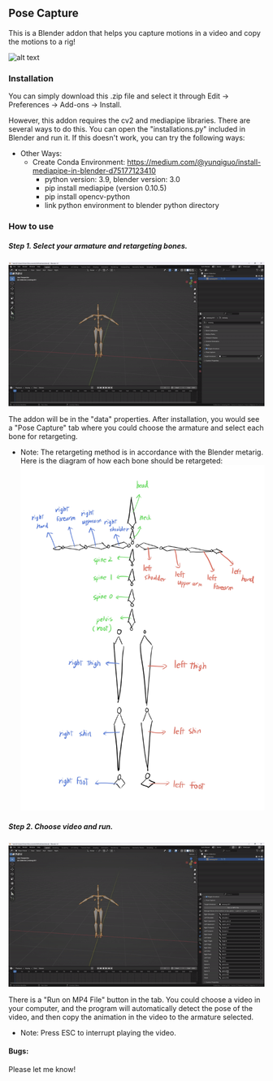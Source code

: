 ## Pose Capture

This is a Blender addon that helps you capture motions in a video and copy the motions to a rig!

![alt text](images/akali_demo.gif)

### Installation

You can simply download this .zip file and select it through Edit -> Preferences -> Add-ons -> Install.

However, this addon requires the cv2 and mediapipe libraries. There are several ways to do this. You can open the "installations.py" included in Blender and run it. If this doesn't work, you can try the following ways:

* Other Ways: 
    - Create Conda Environment: https://medium.com/@yunqiguo/install-mediapipe-in-blender-d75177123410
        - python version: 3.9, blender version: 3.0
        - pip install mediapipe (version 0.10.5)
        - pip install opencv-python
        - link python environment to blender python directory
      

### How to use
##### Step 1.  Select your armature and  retargeting bones.

![alt text](images/armature_select.gif)

The addon will be in the "data" properties. After installation, you would see a "Pose Capture" tab where you could choose the armature and select each bone for retargeting.

* Note: The retargeting method is in accordance with the Blender metarig. Here is the diagram of how each bone should be retargeted: ![alt text](images/bone_diagram.jpg)
    
##### Step 2.  Choose video and run.

![alt text](images/dance_result.gif)

There is a "Run on MP4 File" button in the tab. You could choose a video in your computer, and the program will automatically detect the pose of the video, and then copy the animation in the video to the armature selected.

* Note: Press ESC to interrupt playing the video.

#### Bugs:
Please let me know!

